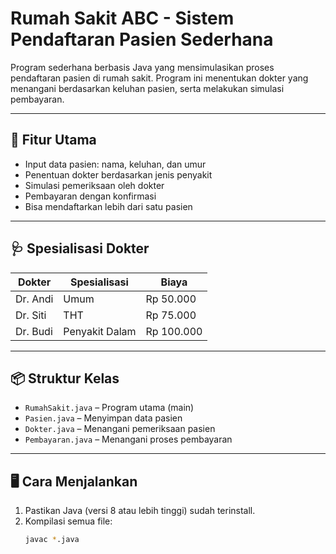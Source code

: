 # Rumah Sakit ABC - Sistem Pendaftaran Pasien Sederhana

Program sederhana berbasis Java yang mensimulasikan proses pendaftaran pasien di rumah sakit. Program ini menentukan dokter yang menangani berdasarkan keluhan pasien, serta melakukan simulasi pembayaran.

---

## 🎯 Fitur Utama
- Input data pasien: nama, keluhan, dan umur
- Penentuan dokter berdasarkan jenis penyakit
- Simulasi pemeriksaan oleh dokter
- Pembayaran dengan konfirmasi
- Bisa mendaftarkan lebih dari satu pasien

---

## 🩺 Spesialisasi Dokter
| Dokter | Spesialisasi | Biaya |
|--------|--------------|-------|
| Dr. Andi | Umum | Rp 50.000 |
| Dr. Siti | THT | Rp 75.000 |
| Dr. Budi | Penyakit Dalam | Rp 100.000 |

---

## 📦 Struktur Kelas
- `RumahSakit.java` – Program utama (main)
- `Pasien.java` – Menyimpan data pasien
- `Dokter.java` – Menangani pemeriksaan pasien
- `Pembayaran.java` – Menangani proses pembayaran

---

## 🖥 Cara Menjalankan
1. Pastikan Java (versi 8 atau lebih tinggi) sudah terinstall.
2. Kompilasi semua file:
   ```bash
   javac *.java